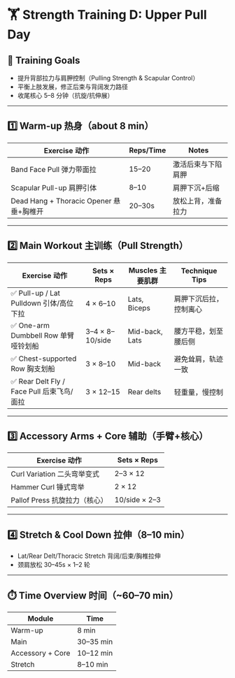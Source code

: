 # 🏋️ Strength Training D: Upper Pull Day

## 🎯 Training Goals

- 提升背部拉力与肩胛控制（Pulling Strength & Scapular Control）
- 平衡上肢发展，修正后束与背阔发力路径
- 收尾核心 5–8 分钟（抗旋/抗伸展）

---

## 1️⃣ Warm-up 热身（about 8 min）

| Exercise 动作                         | Reps/Time | Notes |
|--------------------------------------|-----------|-------|
| Band Face Pull 弹力带面拉              | 15–20     | 激活后束与下陷肩胛 |
| Scapular Pull-up 肩胛引体               | 8–10      | 肩胛下沉+后缩 |
| Dead Hang + Thoracic Opener 悬垂+胸椎开 | 20–30s    | 放松上背，准备拉力 |

---

## 2️⃣ Main Workout 主训练（Pull Strength）

| Exercise 动作                                | Sets × Reps | Muscles 主要肌群 | Technique Tips |
|---------------------------------------------|-------------|------------------|----------------|
| ✅ Pull-up / Lat Pulldown 引体/高位下拉         | 4 × 6–10     | Lats, Biceps     | 肩胛下沉后拉，控制离心 |
| ✅ One-arm Dumbbell Row 单臂哑铃划船            | 3–4 × 8–10/side | Mid-back, Lats | 腰方平稳，划至腰后侧 |
| ✅ Chest-supported Row 胸支划船                 | 3 × 8–10     | Mid-back         | 避免耸肩，轨迹一致 |
| ✅ Rear Delt Fly / Face Pull 后束飞鸟/面拉       | 3 × 12–15    | Rear delts       | 轻重量，慢控制 |

---

## 3️⃣ Accessory Arms + Core 辅助（手臂+核心）

| Exercise 动作                      | Sets × Reps |
|-----------------------------------|-------------|
| Curl Variation 二头弯举变式          | 2–3 × 12    |
| Hammer Curl 锤式弯举               | 2 × 12      |
| Pallof Press 抗旋拉力（核心）        | 10/side × 2–3 |

---

## 4️⃣ Stretch & Cool Down 拉伸（8–10 min）

- Lat/Rear Delt/Thoracic Stretch 背阔/后束/胸椎拉伸
- 颈肩放松 30–45s × 1–2 轮

---

## ⏱️ Time Overview 时间（~60–70 min）

| Module | Time |
|--------|------|
| Warm-up | 8 min |
| Main    | 30–35 min |
| Accessory + Core | 10–12 min |
| Stretch  | 8–10 min |